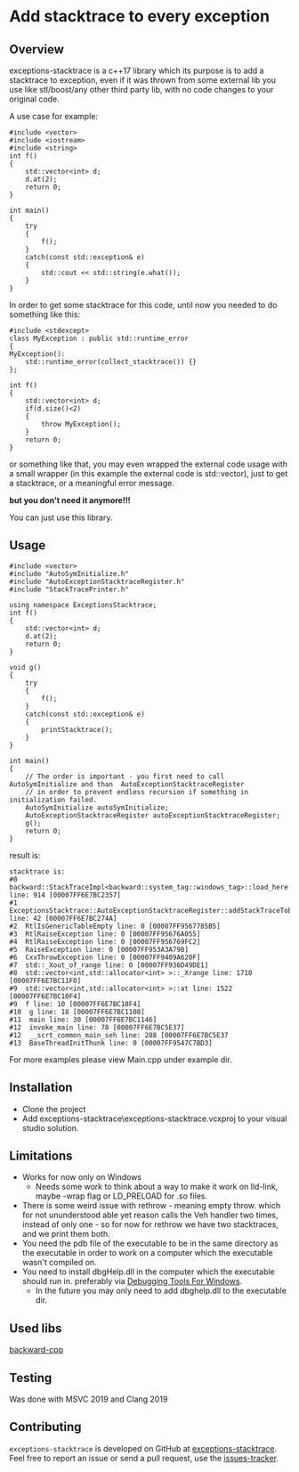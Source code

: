 # Add stacktrace to every exception

## Overview

exceptions-stacktrace  is a c++17 library which its purpose is to add a stacktrace to exception, even if it was thrown from some external lib you use like stl/boost/any other third party lib, with no code changes to your original code.

A use case for example:

```
#include <vector>
#include <iostream>
#include <string>
int f()
{
	std::vector<int> d;
	d.at(2);
	return 0;
}

int main()
{
	try
	{
		f();
	}
	catch(const std::exception& e)
	{
		std::cout << std::string(e.what());
	}
}
```

In order to get some stacktrace for this code, until now you needed to do something like this:

```
#include <stdexcept>
class MyException : public std::runtime_error
{
MyException():
	std::runtime_error(collect_stacktrace()) {}
};

int f()
{
	std::vector<int> d;
	if(d.size()<2)
	{
		throw MyException();
	}
	return 0;
}
```

or something like that, you may even wrapped the external code usage with a small wrapper (in this example the external code is std::vector), just to get a stacktrace, or a meaningful error message.

**but you don't need it anymore!!!**

You can just use this library.

## **Usage**

```
#include <vector>
#include "AutoSymInitialize.h"
#include "AutoExceptionStacktraceRegister.h"
#include "StackTracePrinter.h"

using namespace ExceptionsStacktrace;
int f()
{
	std::vector<int> d;
	d.at(2);
	return 0;
}

void g()
{
	try
	{
		f();
	}
	catch(const std::exception& e)
	{
		printStacktrace();
	}
}

int main()
{
	// The order is important - you first need to call AutoSymInitialize and than  AutoExceptionStacktraceRegister
	// in order to prevent endless recursion if something in initialization failed.
	AutoSymInitialize autoSymInitialize;
	AutoExceptionStacktraceRegister autoExceptionStacktraceRegister;
	g();
	return 0;
}
```

result is:

```
stacktrace is:
#0  backward::StackTraceImpl<backward::system_tag::windows_tag>::load_here line: 914 [00007FF6E7BC2357]
#1  ExceptionsStacktrace::AutoExceptionStacktraceRegister::addStackTraceToException line: 42 [00007FF6E7BC274A]
#2  RtlIsGenericTableEmpty line: 0 [00007FF9567785B5]
#3  RtlRaiseException line: 0 [00007FF95676A055]
#4  RtlRaiseException line: 0 [00007FF956769FC2]
#5  RaiseException line: 0 [00007FF953A3A798]
#6  CxxThrowException line: 0 [00007FF9409A620F]
#7  std::_Xout_of_range line: 0 [00007FF936D49DE1]
#8  std::vector<int,std::allocator<int> >::_Xrange line: 1710 [00007FF6E7BC11F0]
#9  std::vector<int,std::allocator<int> >::at line: 1522 [00007FF6E7BC10F4]
#9  f line: 10 [00007FF6E7BC10F4]
#10  g line: 18 [00007FF6E7BC1108]
#11  main line: 30 [00007FF6E7BC1146]
#12  invoke_main line: 78 [00007FF6E7BC5E37]
#12  __scrt_common_main_seh line: 288 [00007FF6E7BC5E37
#13  BaseThreadInitThunk line: 0 [00007FF9547C7BD3]
```


For more examples please view Main.cpp under example dir.

## Installation

- Clone the project
- Add exceptions-stacktrace\exceptions-stacktrace.vcxproj to your visual studio solution.



## **Limitations**

- Works for now only on Windows 
  - Needs some work to think about a way to make it work on lld-link, maybe -wrap flag or LD_PRELOAD for .so files.
- There is some weird issue with rethrow - meaning empty throw. which for not ununderstood able yet reason calls the Veh handler two times, instead of only one - so for now for rethrow we have two stacktraces, and we print them both.
- You need the pdb file of the executable to be in the same directory as the executable in order to work on a computer which the executable wasn't compiled on.
- You need to install dbgHelp.dll in the computer which the executable should run in. preferably via [Debugging Tools For Windows](https://www.microsoft.com/?ref=go).
  - In the future you may only need to add dbghelp.dll to the executable dir.

## Used libs

[backward-cpp](https://github.com/bombela/backward-cpp)

## Testing

Was done with MSVC 2019 and Clang 2019

## Contributing

`exceptions-stacktrace` is developed on GitHub at [exceptions-stacktrace](https://github.com/ykfre/exceptions-stacktrace). Feel free to report an issue or send a pull request, use the [issues-tracker](https://github.com/ykfre/exceptions-stacktrace/issues).
